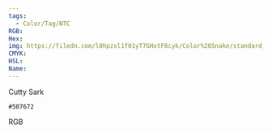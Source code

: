 ```yaml
---
tags:
  - Color/Tag/NTC
RGB:
Hex:
img: https://filedn.com/l0hpzxl1f01yT7GHxtF8cyk/Color%20Snake/standard_csv_to_svg/%23/507672.svg
CMYK:
HSL:
Name:
---
```

Cutty Sark
```palette
#507672
```
RGB
